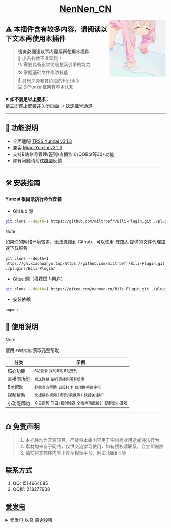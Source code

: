 <div align="center">

# [NenNen_CN](https://gitee.com/nennen-cn)

<img decoding="async" align=right src="resources/imgs/face.gif" width="35%">
</div>

## ⚠️ 本插件含有较多内容，请阅读以下文本再使用本插件

> **请务必阅读以下内容后再使用本插件**  
> 🚫 小吉祥教不准骂我！  
> 🔍 需要具备正常使用搜索引擎的能力  
> 🛠️ 掌握基础文件修改技能  
> 🧠 具有义务教育阶段的知识水平  
> 💻 对Yunzai框架有基本认知  

❌ **如不满足以上要求**：  
请立即停止安装并关闭页面 → [快速挂号通道](https://www.guahao.com/nav)


---

## 🎯 功能说明
- 全面适配 [TRSS Yunzai v3.1.3](https://github.com/TimeRainStarSky/Yunzai)
- 兼容 [Miao-Yunzai v3.1.3](https://github.com/yoimiya-kokomi/Miao-Yunzai)
- 支持B站账号管理/签到/直播监听/QQBot等30+功能
- 如有问题请前往[群聊](https://qm.qq.com/q/G3LKGY2Gsu)反馈

---

## 🛠️ 安装指南

#### Yunzai 根目录执行命令安装

 - GitHub 源
``` bash 
git clone --depth=1 https://github.com/miltrbefr/Bili-Plugin.git ./plugins/Bili-Plugin/
```
> [!NOTE]
> 如果你的网络环境较差，无法连接到 Github，可以使用 [守夜人](https://gitee.com/xh11111111) 提供的文件代理加速下载服务
>
> ```
> git clone --depth=1 https://gh.xiaohuanya.top/https://github.com/miltrbefr/Bili-Plugin.git ./plugins/Bili-Plugin/
> ```
 - Gitee 源（推荐国内用户）
``` bash 
git clone --depth=1 https://gitee.com/nennen-cn/Bili-Plugin.git ./plugins/Bili-Plugin/
```

 - 安装依赖
``` bash 
pnpm i
```

## 📖 使用说明

> [!NOTE]
>使用 `#B站功能` 获取完整帮助

| 分类         | 示例                          |
|------------------|-----------------------------------|
| 核心功能         | `B站登录` `我的B站`  `B站签到`  |
| 直播间功能        | `发送弹幕`  `监听直播间所有信息` |
| Bot帮助         | `野收官方帮助` `日签打卡` `自动群幸运字符` |
| 视频帮助         | `快捷操作视频(点赞/收藏等)` `快捷关注UP` |
| 小功能帮助         | `今日运势` `节日/报时推送`  `全插件功能统计`  `娶群友小游戏`    |

---

## ⚖️ 免责声明
>1. 本插件均为开源项目，严禁将本库内容用于任何商业用途或违法行为
>2. 素材均来自于网络，仅供交流学习使用，如有侵权请联系，会立即删除
>3. 请勿将本插件内容上传至视频平台，例如: BiliBili 等


## 联系方式
1. QQ: 1514664085
2. QQ群: 218277938

## [爱发电](https://afdian.com/a/ziyibots)

<details>
<summary>爱发电 以及 感谢投喂 </summary>
<img width="365px" height="450px" src="resources/imgs/afdian.jpg">
